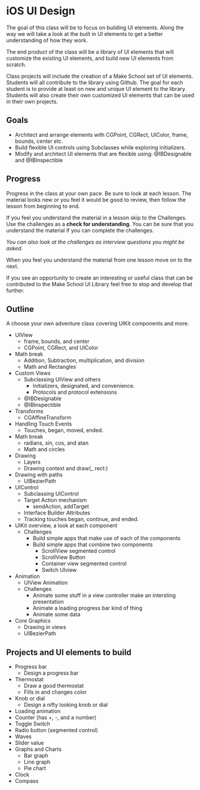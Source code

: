 # iOS UI Design

The goal of this class will be to focus on building UI elements. 
Along the way we will take a look at the built in UI elements to get a better understanding 
of how they work. 

The end product of the class will be a library of UI elements that will customize the existing 
UI elements, and build new UI elements from scratch.

Class projects will include the creation of a Make School set of UI elements.
Students will all contribute to the library using Github. The goal for each
student is to provide at least on new and unique UI element to the library. Students will 
also create their own customized UI elements that can be used in their own projects. 

## Goals

- Architect and arrange elements with CGPoint, CGRect, UIColor, frame, bounds, center etc. 
- Build flexible UI controls using Subclasses while exploring initializers.
- Modify and architect UI elements that are flexible using: @IBDesignable and
@IBInspectible

## Progress

Progress in the class at your own pace. Be sure to look at each lesson. The
material looks new or you feel it would be good to review, then follow the
lesson from beginning to end.

If you feel you understand the material in a lesson skip to the Challenges. Use
the challenges as a **check for understanding**. You can be sure that you
understand the material if you can complete the challenges.

_You can also look at the challenges as interview questions you might be asked._

When you feel you understand the material from one lesson move on to the next.

If you see an opportunity to create an interesting or useful class that can be
contributed to the Make School UI Library feel free to stop and develop that
further.

## Outline

A choose your own adventure class covering UIKit components and more.

- UIView
    - frame, bounds, and center
    - CGPoint, CGRect, and UIColor
- Math break
    - Addition, Subtraction, multiplication, and division
    - Math and Rectangles
- Custom Views
    - Subclassing UIView and others
        - Initializers, designated, and convenience. 
        - Protocols and protocol extensions
    - @IBDesignable
    - @IBInspectible
- Transforms 
    - CGAffineTransform
- Handling Touch Events
    - Touches, began, moved, ended. 
- Math break 
    - radians, sin, cos, and atan
    - Math and circles
- Drawing 
    - Layers 
    - Drawing context and draw(_ rect:)
- Drawing with paths
    - UIBezierPath
- UIControl 
    - Subclassing UIControl
    - Target Action mechanism
        - sendAction, addTarget
    - Interface Builder Attributes 
    - Tracking touches began, continue, and ended. 
- UIKit overview, a look at each component
    - Challenges
        - Build simple apps that make use of each of the components
        - Build simple apps that combine two components
            - ScrollView segmented control
            - ScrollView Button
            - Container view segmented control
            - Switch UIview
- Animation
    - UIView Animation
    - Challenges
        - Animate some stuff in a view controller make an intersting presentation
        - Animate a loading progress bar kind of thing
        - Animate some data
- Core Graphics
    - Drawing in views
    - UIBezierPath

## Projects and UI elements to build

- Progress bar
    - Design a progress bar
- Thermostat 
    - Draw a good thermostat
    - Fills in and changes color
- Knob or dial 
    - Design a nifty looking knob or dial
- Loading animation 
- Counter (has +, -, and a number)
- Toggle Switch 
- Radio button (segmented control)
- Waves
- Slider value
- Graphs and Charts
    - Bar graph
    - Line graph
    - Pie chart
- Clock
- Compass

